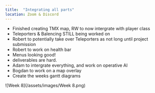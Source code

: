 ```yaml
---
title:  "Integrating all parts"
location: Zoom & Discord
---
```


- Finished creating TMX map, RW to now intergrate with player class
- Teleporters & Balencing STILL being worked on
- Robert to potentially take over Teleporters as not long until project submission
- Robert to work on health bar
- Menus looking good!
- deliverables are hard.
- Adam to intergrate everything, and work on operative AI
- Bogdan to work on a map overlay
- Create the weeks gantt diagrams

![Week 8](/assets/images/Week 8.png)
